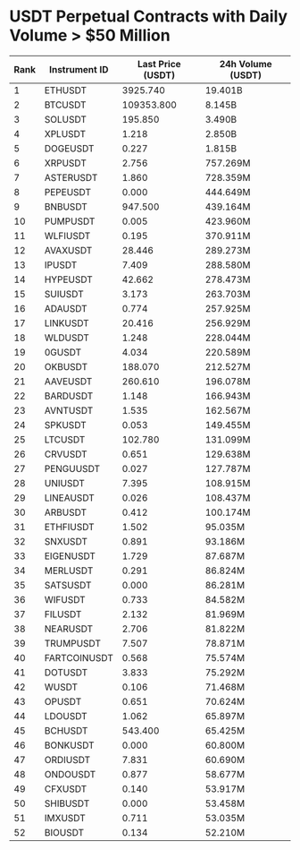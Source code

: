 # USDT Perpetual Contracts with Daily Volume > $50 Million

| Rank | Instrument ID | Last Price (USDT) | 24h Volume (USDT) |
|------|---------------|-------------------|-------------------|
| 1 | ETHUSDT | 3925.740 | 19.401B |
| 2 | BTCUSDT | 109353.800 | 8.145B |
| 3 | SOLUSDT | 195.850 | 3.490B |
| 4 | XPLUSDT | 1.218 | 2.850B |
| 5 | DOGEUSDT | 0.227 | 1.815B |
| 6 | XRPUSDT | 2.756 | 757.269M |
| 7 | ASTERUSDT | 1.860 | 728.359M |
| 8 | PEPEUSDT | 0.000 | 444.649M |
| 9 | BNBUSDT | 947.500 | 439.164M |
| 10 | PUMPUSDT | 0.005 | 423.960M |
| 11 | WLFIUSDT | 0.195 | 370.911M |
| 12 | AVAXUSDT | 28.446 | 289.273M |
| 13 | IPUSDT | 7.409 | 288.580M |
| 14 | HYPEUSDT | 42.662 | 278.473M |
| 15 | SUIUSDT | 3.173 | 263.703M |
| 16 | ADAUSDT | 0.774 | 257.925M |
| 17 | LINKUSDT | 20.416 | 256.929M |
| 18 | WLDUSDT | 1.248 | 228.044M |
| 19 | 0GUSDT | 4.034 | 220.589M |
| 20 | OKBUSDT | 188.070 | 212.527M |
| 21 | AAVEUSDT | 260.610 | 196.078M |
| 22 | BARDUSDT | 1.148 | 166.943M |
| 23 | AVNTUSDT | 1.535 | 162.567M |
| 24 | SPKUSDT | 0.053 | 149.455M |
| 25 | LTCUSDT | 102.780 | 131.099M |
| 26 | CRVUSDT | 0.651 | 129.638M |
| 27 | PENGUUSDT | 0.027 | 127.787M |
| 28 | UNIUSDT | 7.395 | 108.915M |
| 29 | LINEAUSDT | 0.026 | 108.437M |
| 30 | ARBUSDT | 0.412 | 100.174M |
| 31 | ETHFIUSDT | 1.502 | 95.035M |
| 32 | SNXUSDT | 0.891 | 93.186M |
| 33 | EIGENUSDT | 1.729 | 87.687M |
| 34 | MERLUSDT | 0.291 | 86.824M |
| 35 | SATSUSDT | 0.000 | 86.281M |
| 36 | WIFUSDT | 0.733 | 84.582M |
| 37 | FILUSDT | 2.132 | 81.969M |
| 38 | NEARUSDT | 2.706 | 81.822M |
| 39 | TRUMPUSDT | 7.507 | 78.871M |
| 40 | FARTCOINUSDT | 0.568 | 75.574M |
| 41 | DOTUSDT | 3.833 | 75.292M |
| 42 | WUSDT | 0.106 | 71.468M |
| 43 | OPUSDT | 0.651 | 70.624M |
| 44 | LDOUSDT | 1.062 | 65.897M |
| 45 | BCHUSDT | 543.400 | 65.425M |
| 46 | BONKUSDT | 0.000 | 60.800M |
| 47 | ORDIUSDT | 7.831 | 60.690M |
| 48 | ONDOUSDT | 0.877 | 58.677M |
| 49 | CFXUSDT | 0.140 | 53.917M |
| 50 | SHIBUSDT | 0.000 | 53.458M |
| 51 | IMXUSDT | 0.711 | 53.035M |
| 52 | BIOUSDT | 0.134 | 52.210M |
